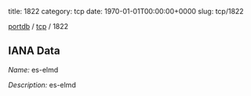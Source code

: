 title: 1822
category: tcp
date: 1970-01-01T00:00:00+0000
slug: tcp/1822

[portdb](/) / [tcp](/category/tcp.html) / 1822


## IANA Data

_Name:_ es-elmd

_Description:_ es-elmd

